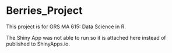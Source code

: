 # Berries_Project

This project is for GRS MA 615: Data Science in R.


The Shiny App was not able to run so it is attached here instead of published to ShinyApps.io.
